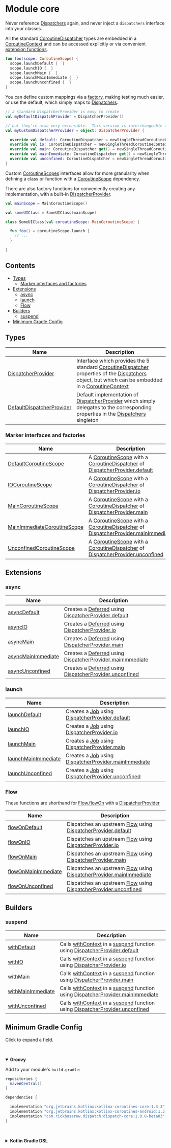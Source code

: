# Module core

Never reference [Dispatchers] again, and never inject a `dispatchers` interface into your classes.

All the standard [CoroutineDispatcher] types are embedded in a [CoroutineContext] and can be accessed explicitly
or via convenient [extension functions](#extensions).

``` kotlin
fun foo(scope: CoroutineScope) {
  scope.launchDefault {  }
  scope.launchIO {  }
  scope.launchMain {  }
  scope.launchMainImmediate {  }
  scope.launchUnconfined {  }
}
```

You can define custom mappings via a [factory](#marker-interfaces-and-factories), making testing much easier, or use the default, which simply maps to [Dispatchers].

``` kotlin
// a standard DispatcherProvider is easy to create
val myDefaultDispatchProvider = DispatcherProvider()

// but they're also very extensible.  This version is interchangeable and is convenient in some test scenarios.
val myCustomDispatcherProvider = object: DispatcherProvider {

  override val default: CoroutineDispatcher = newSingleThreadCoroutineContext("default")
  override val io: CoroutineDispatcher = newSingleThreadCoroutineContext("io")
  override val main: CoroutineDispatcher get() = newSingleThreadCoroutineContext("main")
  override val mainImmediate: CoroutineDispatcher get() = newSingleThreadCoroutineContext("mainImmediate")
  override val unconfined: CoroutineDispatcher = newSingleThreadCoroutineContext("unconfined")
}
```

Custom [CoroutineScopes][CoroutineScope] interfaces allow for more granularity when defining a class or function with a [CoroutineScope] dependency.

There are also factory functions for conveniently creating any implementation, with a built-in [DispatcherProvider].

``` kotlin
val mainScope = MainCoroutineScope()

val someUIClass = SomeUIClass(mainScope)

class SomeUIClass(val coroutineScope: MainCoroutineScope) {

  fun foo() = coroutineScope.launch {
    // ...
  }

}
```

## Contents
<!--- TOC -->

* [Types](#types)
  * [Marker interfaces and factories](#marker-interfaces-and-factories)
* [Extensions](#extensions)
  * [async](#async)
  * [launch](#launch)
  * [Flow](#flow)
* [Builders](#builders)
  * [suspend](#suspend)
* [Minimum Gradle Config](#minimum-gradle-config)

<!--- END -->

## Types

| **Name**                     | **Description**
| -------------                | --------------- |
| [DispatcherProvider]         | Interface which provides the 5 standard [CoroutineDispatcher] properties of the [Dispatchers] object, but which can be embedded in a [CoroutineContext]
| [DefaultDispatcherProvider]  | Default implementation of [DispatcherProvider] which simply delegates to the corresponding properties in the [Dispatchers] singleton


### Marker interfaces and factories

| **Name**                        | **Description**
| -------------                   | --------------- |
| [DefaultCoroutineScope]         | A [CoroutineScope] with a [CoroutineDispatcher] of [DispatcherProvider.default]
| [IOCoroutineScope]              | A [CoroutineScope] with a [CoroutineDispatcher] of [DispatcherProvider.io]
| [MainCoroutineScope]            | A [CoroutineScope] with a [CoroutineDispatcher] of [DispatcherProvider.main]
| [MainImmediateCoroutineScope]   | A [CoroutineScope] with a [CoroutineDispatcher] of [DispatcherProvider.mainImmediate]
| [UnconfinedCoroutineScope]      | A [CoroutineScope] with a [CoroutineDispatcher] of [DispatcherProvider.unconfined]

## Extensions

### async

| **Name**                    | **Description**
| -------------------         | ---------------
| [asyncDefault]             | Creates a [Deferred] using [DispatcherProvider.default]
| [asyncIO]                  | Creates a [Deferred] using [DispatcherProvider.io]
| [asyncMain]                | Creates a [Deferred] using [DispatcherProvider.main]
| [asyncMainImmediate]       | Creates a [Deferred] using [DispatcherProvider.mainImmediate]
| [asyncUnconfined]          | Creates a [Deferred] using [DispatcherProvider.unconfined]

### launch

| **Name**                    | **Description**
| -------------------         | ---------------
| [launchDefault]             | Creates a [Job] using [DispatcherProvider.default]
| [launchIO]                  | Creates a [Job] using [DispatcherProvider.io]
| [launchMain]                | Creates a [Job] using [DispatcherProvider.main]
| [launchMainImmediate]       | Creates a [Job] using [DispatcherProvider.mainImmediate]
| [launchUnconfined]          | Creates a [Job] using [DispatcherProvider.unconfined]

### Flow

These functions are shorthand for [Flow.flowOn] with a [DispatcherProvider]

| **Name**                    | **Description**
| -------------------         | ---------------
| [flowOnDefault]             | Dispatches an upstream [Flow] using [DispatcherProvider.default]
| [flowOnIO]                  | Dispatches an upstream [Flow] using [DispatcherProvider.io]
| [flowOnMain]                | Dispatches an upstream [Flow] using [DispatcherProvider.main]
| [flowOnMainImmediate]       | Dispatches an upstream [Flow] using [DispatcherProvider.mainImmediate]
| [flowOnUnconfined]          | Dispatches an upstream [Flow] using [DispatcherProvider.unconfined]

## Builders

### suspend

| **Name**                    | **Description**
| -------------------         | ---------------
| [withDefault]               | Calls [withContext] in a [suspend] function using [DispatcherProvider.default]
| [withIO]                    | Calls [withContext] in a [suspend] function using [DispatcherProvider.io]
| [withMain]                  | Calls [withContext] in a [suspend] function using [DispatcherProvider.main]
| [withMainImmediate]         | Calls [withContext] in a [suspend] function using [DispatcherProvider.mainImmediate]
| [withUnconfined]            | Calls [withContext] in a [suspend] function using [DispatcherProvider.unconfined]




## Minimum Gradle Config
Click to expand a field.

&nbsp;<details open> <summary> <b>Groovy</b> </summary>

Add to your module's `build.gradle`:


``` groovy
repositories {
  mavenCentral()
}

dependencies {

  implementation "org.jetbrains.kotlinx:kotlinx-coroutines-core:1.3.3"
  implementation "org.jetbrains.kotlinx:kotlinx-coroutines-android:1.3.3"
  implementation "com.rickbusarow.dispatch:dispatch-core:1.0.0-beta03"
}
```

</details>


&nbsp;<details> <summary> <b>Kotlin Gradle DSL</b> </summary>

Add to your module's `build.gradle.kts`:

``` kotlin
repositories {
  mavenCentral()
}

dependencies {

  implementation("org.jetbrains.kotlinx:kotlinx-coroutines-core:1.3.3")
  implementation("org.jetbrains.kotlinx:kotlinx-coroutines-android:1.3.3")
  implementation("com.rickbusarow.dispatch:dispatch-core:1.0.0-beta03")
}
```

</details>

<!--- MODULE core-->
<!--- INDEX  -->
[DispatcherProvider]: https://rbusarow.github.io/Dispatch/core//dispatch.core/-dispatcher-provider/index.html
[DefaultDispatcherProvider]: https://rbusarow.github.io/Dispatch/core//dispatch.core/-default-dispatcher-provider/index.html
[DefaultCoroutineScope]: https://rbusarow.github.io/Dispatch/core//dispatch.core/-default-coroutine-scope.html
[DispatcherProvider.default]: https://rbusarow.github.io/Dispatch/core//dispatch.core/-dispatcher-provider/default.html
[IOCoroutineScope]: https://rbusarow.github.io/Dispatch/core//dispatch.core/-i-o-coroutine-scope.html
[DispatcherProvider.io]: https://rbusarow.github.io/Dispatch/core//dispatch.core/-dispatcher-provider/io.html
[MainCoroutineScope]: https://rbusarow.github.io/Dispatch/core//dispatch.core/-main-coroutine-scope.html
[DispatcherProvider.main]: https://rbusarow.github.io/Dispatch/core//dispatch.core/-dispatcher-provider/main.html
[MainImmediateCoroutineScope]: https://rbusarow.github.io/Dispatch/core//dispatch.core/-main-immediate-coroutine-scope.html
[DispatcherProvider.mainImmediate]: https://rbusarow.github.io/Dispatch/core//dispatch.core/-dispatcher-provider/main-immediate.html
[UnconfinedCoroutineScope]: https://rbusarow.github.io/Dispatch/core//dispatch.core/-unconfined-coroutine-scope.html
[DispatcherProvider.unconfined]: https://rbusarow.github.io/Dispatch/core//dispatch.core/-dispatcher-provider/unconfined.html
[asyncDefault]: https://rbusarow.github.io/Dispatch/core//dispatch.core/kotlinx.coroutines.-coroutine-scope/async-default.html
[asyncIO]: https://rbusarow.github.io/Dispatch/core//dispatch.core/kotlinx.coroutines.-coroutine-scope/async-i-o.html
[asyncMain]: https://rbusarow.github.io/Dispatch/core//dispatch.core/kotlinx.coroutines.-coroutine-scope/async-main.html
[asyncMainImmediate]: https://rbusarow.github.io/Dispatch/core//dispatch.core/kotlinx.coroutines.-coroutine-scope/async-main-immediate.html
[asyncUnconfined]: https://rbusarow.github.io/Dispatch/core//dispatch.core/kotlinx.coroutines.-coroutine-scope/async-unconfined.html
[launchDefault]: https://rbusarow.github.io/Dispatch/core//dispatch.core/kotlinx.coroutines.-coroutine-scope/launch-default.html
[launchIO]: https://rbusarow.github.io/Dispatch/core//dispatch.core/kotlinx.coroutines.-coroutine-scope/launch-i-o.html
[launchMain]: https://rbusarow.github.io/Dispatch/core//dispatch.core/kotlinx.coroutines.-coroutine-scope/launch-main.html
[launchMainImmediate]: https://rbusarow.github.io/Dispatch/core//dispatch.core/kotlinx.coroutines.-coroutine-scope/launch-main-immediate.html
[launchUnconfined]: https://rbusarow.github.io/Dispatch/core//dispatch.core/kotlinx.coroutines.-coroutine-scope/launch-unconfined.html
[flowOnDefault]: https://rbusarow.github.io/Dispatch/core//dispatch.core/kotlinx.coroutines.flow.-flow/flow-on-default.html
[flowOnIO]: https://rbusarow.github.io/Dispatch/core//dispatch.core/kotlinx.coroutines.flow.-flow/flow-on-i-o.html
[flowOnMain]: https://rbusarow.github.io/Dispatch/core//dispatch.core/kotlinx.coroutines.flow.-flow/flow-on-main.html
[flowOnMainImmediate]: https://rbusarow.github.io/Dispatch/core//dispatch.core/kotlinx.coroutines.flow.-flow/flow-on-main-immediate.html
[flowOnUnconfined]: https://rbusarow.github.io/Dispatch/core//dispatch.core/kotlinx.coroutines.flow.-flow/flow-on-unconfined.html
[withDefault]: https://rbusarow.github.io/Dispatch/core//dispatch.core/with-default.html
[withIO]: https://rbusarow.github.io/Dispatch/core//dispatch.core/with-i-o.html
[withMain]: https://rbusarow.github.io/Dispatch/core//dispatch.core/with-main.html
[withMainImmediate]: https://rbusarow.github.io/Dispatch/core//dispatch.core/with-main-immediate.html
[withUnconfined]: https://rbusarow.github.io/Dispatch/core//dispatch.core/with-unconfined.html
<!--- END -->


[CoroutineContext]: https://kotlinlang.org/api/latest/jvm/stdlib/kotlin.coroutines/-coroutine-context/
[CoroutineDispatcher]: https://kotlin.github.io/kotlinx.coroutines/kotlinx-coroutines-core/kotlinx.coroutines/-coroutine-dispatcher/index.html
[CoroutineScope]: https://kotlin.github.io/kotlinx.coroutines/kotlinx-coroutines-core/kotlinx.coroutines/coroutine-scope.html
[Deferred]: https://kotlin.github.io/kotlinx.coroutines/kotlinx-coroutines-core/kotlinx.coroutines/-deferred/index.html
[Dispatchers]: https://kotlin.github.io/kotlinx.coroutines/kotlinx-coroutines-core/kotlinx.coroutines/-dispatchers/index.html
[Flow.flowOn]: https://kotlin.github.io/kotlinx.coroutines/kotlinx-coroutines-core/kotlinx.coroutines.flow/flow-on.html
[Flow]: https://kotlin.github.io/kotlinx.coroutines/kotlinx-coroutines-core/kotlinx.coroutines.flow/-flow/index.html
[Job]: https://kotlin.github.io/kotlinx.coroutines/kotlinx-coroutines-core/kotlinx.coroutines/-job/index.html
[suspend]: https://kotlinlang.org/docs/reference/coroutines/composing-suspending-functions.html
[withContext]: https://kotlin.github.io/kotlinx.coroutines/kotlinx-coroutines-core/kotlinx.coroutines/with-context.html
